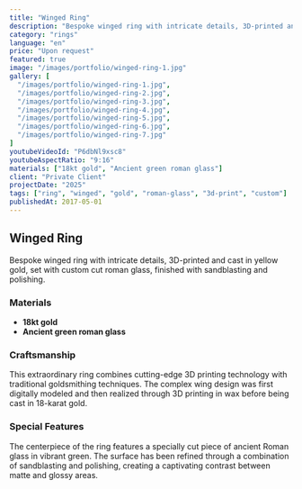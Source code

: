 ```yaml
---
title: "Winged Ring"
description: "Bespoke winged ring with intricate details, 3D-printed and cast in yellow gold, set with custom cut roman glass, finished with sandblasting and polishing"
category: "rings"
language: "en"
price: "Upon request"
featured: true
image: "/images/portfolio/winged-ring-1.jpg"
gallery: [
  "/images/portfolio/winged-ring-1.jpg",
  "/images/portfolio/winged-ring-2.jpg",
  "/images/portfolio/winged-ring-3.jpg",
  "/images/portfolio/winged-ring-4.jpg",
  "/images/portfolio/winged-ring-5.jpg",
  "/images/portfolio/winged-ring-6.jpg",
  "/images/portfolio/winged-ring-7.jpg"
]
youtubeVideoId: "P6dbNl9xsc8"
youtubeAspectRatio: "9:16"
materials: ["18kt gold", "Ancient green roman glass"]
client: "Private Client"
projectDate: "2025"
tags: ["ring", "winged", "gold", "roman-glass", "3d-print", "custom"]
publishedAt: 2017-05-01
---
```


## Winged Ring

Bespoke winged ring with intricate details, 3D-printed and cast in yellow gold, set with custom cut roman glass, finished with sandblasting and polishing.

### Materials

- **18kt gold**
- **Ancient green roman glass**

### Craftsmanship

This extraordinary ring combines cutting-edge 3D printing technology with traditional goldsmithing techniques. The complex wing design was first digitally modeled and then realized through 3D printing in wax before being cast in 18-karat gold.

### Special Features

The centerpiece of the ring features a specially cut piece of ancient Roman glass in vibrant green. The surface has been refined through a combination of sandblasting and polishing, creating a captivating contrast between matte and glossy areas.

